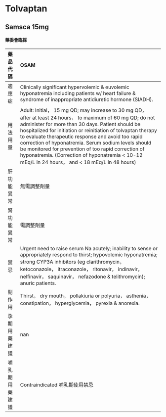 # Tolvaptan

## Samsca 15mg

#### 藥委會臨採

| 藥品代碼       | OSAM                                                                                                                                                                                                                                                                                                                                                                                                                                                                                                     |
|:---------------|:---------------------------------------------------------------------------------------------------------------------------------------------------------------------------------------------------------------------------------------------------------------------------------------------------------------------------------------------------------------------------------------------------------------------------------------------------------------------------------------------------------|
| 適應症         | Clinically significant hypervolemic & euvolemic hyponatremia including patients w/ heart failure & syndrome of inappropriate antidiuretic hormone (SIADH).                                                                                                                                                                                                                                                                                                                                               |
| 用法用量       | Adult: Initial， 15 mg QD; may increase to 30 mg QD， after at least 24 hours， to maximum of 60 mg QD; do not administer for more than 30 days. Patient should be hospitalized for initiation or reinitiation of tolvaptan therapy to evaluate therapeutic response and avoid too rapid correction of hyponatremia. Serum sodium levels should be monitored for prevention of too rapid correction of hyponatremia. (Correction of hyponatremia < 10-12 mEq/L in 24 hours， and < 18 mEq/L in 48 hours) |
| 肝功能異常     | 無需調整劑量                                                                                                                                                                                                                                                                                                                                                                                                                                                                                             |
| 腎功能異常     | 需調整劑量                                                                                                                                                                                                                                                                                                                                                                                                                                                                                               |
| 禁忌           | Urgent need to raise serum Na acutely; inability to sense or appropriately respond to thirst; hypovolemic hyponatremia; strong CYP3A inhibitors (eg clarithromycin， ketoconazole， itraconazole， ritonavir， indinavir， nelfinavir， saquinavir， nefazodone & telithromycin); anuric patients.                                                                                                                                                                                                       |
| 副作用         | Thirst， dry mouth， pollakiuria or polyuria， asthenia， constipation， hyperglycemia， pyrexia & anorexia.                                                                                                                                                                                                                                                                                                                                                                                             |
| 孕期用藥建議   | nan                                                                                                                                                                                                                                                                                                                                                                                                                                                                                                      |
| 哺乳期用藥建議 | Contraindicated 哺乳期使用禁忌                                                                                                                                                                                                                                                                                                                                                                                                                                                                           |


